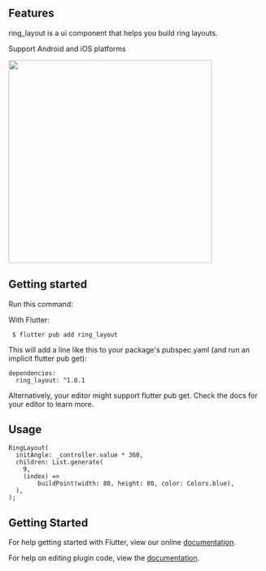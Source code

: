 <!-- 
This README describes the package. If you publish this package to pub.dev,
this README's contents appear on the landing page for your package.

For information about how to write a good package README, see the guide for
[writing package pages](https://dart.dev/guides/libraries/writing-package-pages). 

For general information about developing packages, see the Dart guide for
[creating packages](https://dart.dev/guides/libraries/create-library-packages)
and the Flutter guide for
[developing packages and plugins](https://flutter.dev/developing-packages). 
-->

## Features
ring_layout is a ui component that helps you build ring layouts.

Support Android and iOS platforms

<div align="left">
<img src=https://imgoldjii.oss-cn-beijing.aliyuncs.com/屏幕录制2022-06-15-上午10.41.11.gif height=400 />
</div>

## Getting started
Run this command:

With Flutter:
```
 $ flutter pub add ring_layout
```

This will add a line like this to your package's pubspec.yaml (and run an implicit flutter pub get):

```
dependencies:
  ring_layout: ^1.0.1
```

Alternatively, your editor might support flutter pub get. Check the docs for your editor to learn more.

## Usage
```
RingLayout(
  initAngle: _controller.value * 360,
  children: List.generate(
    9,
    (index) =>
        buildPoint(width: 80, height: 80, color: Colors.blue),
  ),
);
```

## Getting Started
For help getting started with Flutter, view our online [documentation](https://flutter.io/).

For help on editing plugin code, view the [documentation](https://flutter.io/developing-packages/#edit-plugin-package).

